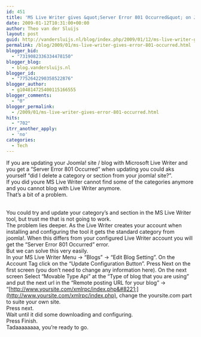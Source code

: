```yaml
---
id: 451
title: 'MS Live Writer gives &quot;Server Error 801 Occurred&quot; on Joomla!'
date: 2009-01-12T10:31:00+00:00
author: Theo van der Sluijs
layout: post
guid: http://vandersluijs.nl/blog/index.php/2009/01/12/ms-live-writer-gives-error-801-occurred/
permalink: /blog/2009/01/ms-live-writer-gives-error-801-occurred.html
blogger_bid:
  - "7319082336334478150"
blogger_blog:
  - blog.vandersluijs.nl
blogger_id:
  - "7752642290358522876"
blogger_author:
  - g104814725400115166555
blogger_comments:
  - "0"
blogger_permalink:
  - /2009/01/ms-live-writer-gives-error-801-occurred.html
hits:
  - "702"
itrr_another_apply:
  - 'no'
categories:
  - Tech
---
```

If you are updating your Joomla! site / blog with Microsoft Live Writer and you get a &#8220;Server Error 801 Occurred&#8221; when updating you could aks yourself &#8220;did I delete a category or section from your joomla! site?&#8221;.  
If you did youre MS Live Writer cannot find some of the categories anymore and you cannot blog with Live Writer anymore.  
That&#8217;s a bit of a problem.

<a name="more"></a>  
You could try and update your category&#8217;s and section in the MS Live Writer tool, but trust me that is not going to work.  
The problem lies deeper. As the Live Writer creates your account when installing and configuring the tool it gets the standard category from joomla!. When this differs from your configured Live Writer account you will get the &#8220;Server Error 801 Occurred&#8221; error.  
But we can solve this very easily.   
In your MS Live Writer Menu -> &#8220;Blogs&#8221; -> &#8220;Edit Blog Setting&#8221;. On the Account Tag click on the &#8220;Update Configuration Button&#8221;. Press Next on the first screen (you don&#8217;t need to change any information here). On the next screen Select &#8220;Movable Type Api&#8221; at the &#8220;Type of blog that you are using&#8221; and put the next url in the &#8220;Remote posting URL for your blog&#8221; -> &#8220;[http://www.yoursite.com/xmlrpc/index.php&#8221;](http://www.yoursite.com/xmlrpc/index.php), change the yoursite.com part to suite your own site.  
Press next.   
Wait until it did some downloading and configuring.   
Press Finish.  
Tadaaaaaaaa, you&#8217;re ready to go.